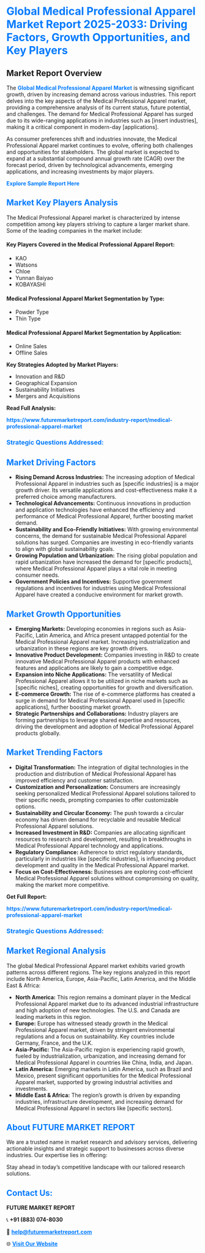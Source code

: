 <h1 style="color: #007BFF;">Global Medical Professional Apparel Market Report 2025-2033: Driving Factors, Growth Opportunities, and Key Players</h1>

<section id="overview">
<h2>Market Report Overview</h2>
<p>The <a href="https://www.futuremarketreport.com/industry-report/medical-professional-apparel-market" style="color: #007BFF; text-decoration: none;"><strong>Global Medical Professional Apparel Market</strong></a> is witnessing significant growth, driven by increasing demand across various industries. This report delves into the key aspects of the Medical Professional Apparel market, providing a comprehensive analysis of its current status, future potential, and challenges. The demand for Medical Professional Apparel has surged due to its wide-ranging applications in industries such as [insert industries], making it a critical component in modern-day [applications].</p>
<p>As consumer preferences shift and industries innovate, the Medical Professional Apparel market continues to evolve, offering both challenges and opportunities for stakeholders. The global market is expected to expand at a substantial compound annual growth rate (CAGR) over the forecast period, driven by technological advancements, emerging applications, and increasing investments by major players.</p>
</section>

<section id="overview">
<p><a href="https://www.futuremarketreport.com/request-sample/reportId=33390" style="color: #007BFF; text-decoration: none;"><strong>Explore Sample Report Here</strong></a></p>
</section>

<section id="key-players">
<h2 style="color: #007BFF;">Market Key Players Analysis</h2>
<p>The Medical Professional Apparel market is characterized by intense competition among key players striving to capture a larger market share. Some of the leading companies in the market include:</p>
<h4>Key Players Covered in the Medical Professional Apparel Report:</h4>
<ul><li>KAO</li><li>Watsons</li><li>Chloe</li><li>Yunnan Baiyao</li><li>KOBAYASHI</li></ul>
<h4>Medical Professional Apparel Market Segmentation by Type:</h4>
<ul><li>Powder Type</li><li>Thin Type</li></ul>

<h4>Medical Professional Apparel Market Segmentation by Application:</h4>
<ul><li>Online Sales</li><li>Offline Sales</li></ul>
<p><strong>Key Strategies Adopted by Market Players:</strong></p>
<ul>
<li>Innovation and R&D</li>
<li>Geographical Expansion</li>
<li>Sustainability Initiatives</li>
<li>Mergers and Acquisitions</li>
</ul>
</section>

<section>
<p><strong>Read Full Analysis: </strong></p><a href="https://www.futuremarketreport.com/industry-report/medical-professional-apparel-market" style="color: #007BFF; text-decoration: none;"><strong>https://www.futuremarketreport.com/industry-report/medical-professional-apparel-market</strong></a>
<h3 style="color: #007BFF;">Strategic Questions Addressed:</h3>
</section>

<section id="driving-factors">
<h2 style="color: #007BFF;">Market Driving Factors</h2>
<ul>
<li><strong>Rising Demand Across Industries:</strong> The increasing adoption of Medical Professional Apparel in industries such as [specific industries] is a major growth driver. Its versatile applications and cost-effectiveness make it a preferred choice among manufacturers.</li>
<li><strong>Technological Advancements:</strong> Continuous innovations in production and application technologies have enhanced the efficiency and performance of Medical Professional Apparel, further boosting market demand.</li>
<li><strong>Sustainability and Eco-Friendly Initiatives:</strong> With growing environmental concerns, the demand for sustainable Medical Professional Apparel solutions has surged. Companies are investing in eco-friendly variants to align with global sustainability goals.</li>
<li><strong>Growing Population and Urbanization:</strong> The rising global population and rapid urbanization have increased the demand for [specific products], where Medical Professional Apparel plays a vital role in meeting consumer needs.</li>
<li><strong>Government Policies and Incentives:</strong> Supportive government regulations and incentives for industries using Medical Professional Apparel have created a conducive environment for market growth.</li>
</ul>
</section>

<section id="growth-opportunities">
<h2 style="color: #007BFF;">Market Growth Opportunities</h2>
<ul>
<li><strong>Emerging Markets:</strong> Developing economies in regions such as Asia-Pacific, Latin America, and Africa present untapped potential for the Medical Professional Apparel market. Increasing industrialization and urbanization in these regions are key growth drivers.</li>
<li><strong>Innovative Product Development:</strong> Companies investing in R&D to create innovative Medical Professional Apparel products with enhanced features and applications are likely to gain a competitive edge.</li>
<li><strong>Expansion into Niche Applications:</strong> The versatility of Medical Professional Apparel allows it to be utilized in niche markets such as [specific niches], creating opportunities for growth and diversification.</li>
<li><strong>E-commerce Growth:</strong> The rise of e-commerce platforms has created a surge in demand for Medical Professional Apparel used in [specific applications], further boosting market growth.</li>
<li><strong>Strategic Partnerships and Collaborations:</strong> Industry players are forming partnerships to leverage shared expertise and resources, driving the development and adoption of Medical Professional Apparel products globally.</li>
</ul>
</section>

<section id="trending-factors">
<h2 style="color: #007BFF;">Market Trending Factors</h2>
<ul>
<li><strong>Digital Transformation:</strong> The integration of digital technologies in the production and distribution of Medical Professional Apparel has improved efficiency and customer satisfaction.</li>
<li><strong>Customization and Personalization:</strong> Consumers are increasingly seeking personalized Medical Professional Apparel solutions tailored to their specific needs, prompting companies to offer customizable options.</li>
<li><strong>Sustainability and Circular Economy:</strong> The push towards a circular economy has driven demand for recyclable and reusable Medical Professional Apparel solutions.</li>
<li><strong>Increased Investment in R&D:</strong> Companies are allocating significant resources to research and development, resulting in breakthroughs in Medical Professional Apparel technology and applications.</li>
<li><strong>Regulatory Compliance:</strong> Adherence to strict regulatory standards, particularly in industries like [specific industries], is influencing product development and quality in the Medical Professional Apparel market.</li>
<li><strong>Focus on Cost-Effectiveness:</strong> Businesses are exploring cost-efficient Medical Professional Apparel solutions without compromising on quality, making the market more competitive.</li>
</ul>
</section>

<section>
<p><strong>Get Full Report: </strong></p><a href="https://www.futuremarketreport.com/industry-report/medical-professional-apparel-market" style="color: #007BFF; text-decoration: none;"><strong>https://www.futuremarketreport.com/industry-report/medical-professional-apparel-market</strong></a>
<h3 style="color: #007BFF;">Strategic Questions Addressed:</h3>
</section>


<section id="regional-analysis">
<h2 style="color: #007BFF;">Market Regional Analysis</h2>
<p>The global Medical Professional Apparel market exhibits varied growth patterns across different regions. The key regions analyzed in this report include North America, Europe, Asia-Pacific, Latin America, and the Middle East & Africa:</p>
<ul>
<li><strong>North America:</strong> This region remains a dominant player in the Medical Professional Apparel market due to its advanced industrial infrastructure and high adoption of new technologies. The U.S. and Canada are leading markets in this region.</li>
<li><strong>Europe:</strong> Europe has witnessed steady growth in the Medical Professional Apparel market, driven by stringent environmental regulations and a focus on sustainability. Key countries include Germany, France, and the U.K.</li>
<li><strong>Asia-Pacific:</strong> The Asia-Pacific region is experiencing rapid growth, fueled by industrialization, urbanization, and increasing demand for Medical Professional Apparel in countries like China, India, and Japan.</li>
<li><strong>Latin America:</strong> Emerging markets in Latin America, such as Brazil and Mexico, present significant opportunities for the Medical Professional Apparel market, supported by growing industrial activities and investments.</li>
<li><strong>Middle East & Africa:</strong> The region’s growth is driven by expanding industries, infrastructure development, and increasing demand for Medical Professional Apparel in sectors like [specific sectors].</li>
</ul>
</section>

<footer>
<h2 style="color: #007BFF;">About FUTURE MARKET REPORT</h2>
<p>We are a trusted name in market research and advisory services, delivering actionable insights and strategic support to businesses across diverse industries. Our expertise lies in offering:</p>

<p>Stay ahead in today’s competitive landscape with our tailored research solutions.</p>

<h2 style="color: #007BFF;">Contact Us:</h2>
<p><strong>FUTURE MARKET REPORT</strong></p>
<p>📞 <strong>+91 (883) 074-8030</strong></p>
<p>📧 <strong><a href="mailto:help@futuremarketreport.com" style="color: #007BFF;">help@futuremarketreport.com</a></strong></p>
<p>🌐 <strong><a href="https://www.futuremarketreport.com/" style="color: #007BFF;">Visit Our Website</a></strong></p>
</footer>
